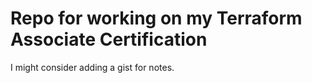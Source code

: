# Repo for working on my Terraform Associate Certification
I might consider adding a gist for notes.
